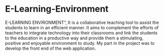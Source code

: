 # E-Learning-Environment
E-LEARNING ENVIRONMENT”, It is a collaborative teaching tool to assist the students to learn in an efficient manner. It aims to complement the efforts of teachers to integrate technology into their classrooms and link the students to the education in a productive way and provide them a stimulating, positive and enjoyable environment to study. My part in the project was to develop the front end of the web application.
